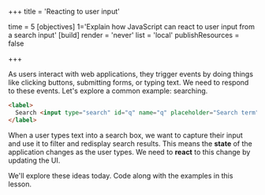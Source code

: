 +++
title = 'Reacting to user input'

time = 5
[objectives]
    1='Explain how JavaScript can react to user input from a search input'
[build]
  render = 'never'
  list = 'local'
  publishResources = false

+++

As users interact with web applications, they trigger events by doing things like clicking buttons, submitting forms, or typing text. We need to respond to these events. Let's explore a common example: searching.

```html
<label>
  Search <input type="search" id="q" name="q" placeholder="Search term" /> 🔍
</label>
```

When a user types text into a search box, we want to capture their input and use it to filter and redisplay search results. This means the **state** of the application changes as the user types. We need to **react** to this change by updating the UI.

We'll explore these ideas today. Code along with the examples in this lesson.
